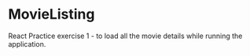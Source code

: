 # MovieListing
React Practice exercise 1 - to load all the movie details while running the application.
